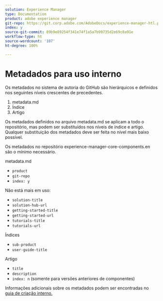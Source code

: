 ```yaml
---
solution: Experience Manager
type: Documentation
product: adobe experience manager
git-repo: https://git.corp.adobe.com/AdobeDocs/experience-manager-htl.pt-BR
index: y
source-git-commit: 89b9e89254f341e74f1a5a7b99735d2e69c8a91e
workflow-type: ht
source-wordcount: '107'
ht-degree: 100%

---
```



# Metadados para uso interno

Os metadados no sistema de autoria do GitHub são hierárquicos e definidos nos seguintes níveis crescentes de precedentes.

1. metadata.md
1. Índice
1. Artigo

Os metadados definidos no arquivo metadata.md se aplicam a todo o repositório, mas podem ser substituídos nos níveis de índice e artigo. Qualquer substituição dos metadados deve ser feita no nível mais baixo possível.

Os metadados no repositório experience-manager-core-components.en são o mínimo necessário.

metadata.md

* `product`
* `git-repo`
* `index: y`

Não está mais em uso:

* `solution-title`
* `solution-hub-url`
* `getting-started-title`
* `getting-started-url`
* `tutorials-title`
* `tutorials-url`

Índices

* `sub-product`
* `user-guide-title`

Artigo

* `title`
* `description`
* `index: n` (somente para versões anteriores de componentes)

Informações adicionais sobre os metadados podem ser encontradas no [guia de criação interno.](https://experienceleague.adobe.com/docs/authoring-guide-exl/using/authoring/features/metadata.html?lang=pt-BR#solution)
